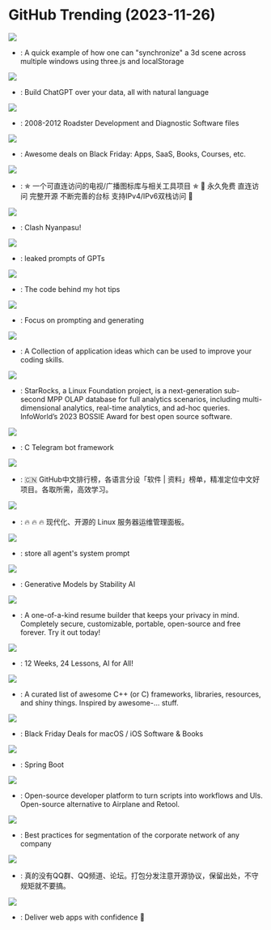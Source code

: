 # GitHub Trending (2023-11-26)

![](https://img.shields.io/badge/JavaScript-New%202-green?style=flat-square&logo=appveyor)
- [](https://github.comundefined): A quick example of how one can "synchronize" a 3d scene across multiple windows using three.js and localStorage

![](https://img.shields.io/badge/Python-New%20439-green?style=flat-square&logo=appveyor)
- [](https://github.comundefined): Build ChatGPT over your data, all with natural language

![](https://img.shields.io/badge/none-New%20207-green?style=flat-square&logo=appveyor)
- [](https://github.comundefined): 2008-2012 Roadster Development and Diagnostic Software files

![](https://img.shields.io/badge/none-New%20303-green?style=flat-square&logo=appveyor)
- [](https://github.comundefined): Awesome deals on Black Friday: Apps, SaaS, Books, Courses, etc.

![](https://img.shields.io/badge/JavaScript-New%20191-green?style=flat-square&logo=appveyor)
- [](https://github.comundefined): ✯ 一个可直连访问的电视/广播图标库与相关工具项目 ✯ 🔕 永久免费 直连访问 完整开源 不断完善的台标 支持IPv4/IPv6双栈访问 🔕

![](https://img.shields.io/badge/TypeScript-New%20277-green?style=flat-square&logo=appveyor)
- [](https://github.comundefined): Clash Nyanpasu!

![](https://img.shields.io/badge/none-New%20667-green?style=flat-square&logo=appveyor)
- [](https://github.comundefined): leaked prompts of GPTs

![](https://img.shields.io/badge/HTML-New%20151-green?style=flat-square&logo=appveyor)
- [](https://github.comundefined): The code behind my hot tips

![](https://img.shields.io/badge/Python-New%20175-green?style=flat-square&logo=appveyor)
- [](https://github.comundefined): Focus on prompting and generating

![](https://img.shields.io/badge/none-New%20318-green?style=flat-square&logo=appveyor)
- [](https://github.comundefined): A Collection of application ideas which can be used to improve your coding skills.

![](https://img.shields.io/badge/Java-New%20136-green?style=flat-square&logo=appveyor)
- [](https://github.comundefined): StarRocks, a Linux Foundation project, is a next-generation sub-second MPP OLAP database for full analytics scenarios, including multi-dimensional analytics, real-time analytics, and ad-hoc queries. InfoWorld’s 2023 BOSSIE Award for best open source software.

![](https://img.shields.io/badge/C-New%20185-green?style=flat-square&logo=appveyor)
- [](https://github.comundefined): C Telegram bot framework

![](https://img.shields.io/badge/Java-New%20528-green?style=flat-square&logo=appveyor)
- [](https://github.comundefined): 🇨🇳 GitHub中文排行榜，各语言分设「软件 | 资料」榜单，精准定位中文好项目。各取所需，高效学习。

![](https://img.shields.io/badge/Go-New%20145-green?style=flat-square&logo=appveyor)
- [](https://github.comundefined): 🔥 🔥 🔥 现代化、开源的 Linux 服务器运维管理面板。

![](https://img.shields.io/badge/Shell-New%20167-green?style=flat-square&logo=appveyor)
- [](https://github.comundefined): store all agent's system prompt

![](https://img.shields.io/badge/Python-New%20299-green?style=flat-square&logo=appveyor)
- [](https://github.comundefined): Generative Models by Stability AI

![](https://img.shields.io/badge/TypeScript-New%20400-green?style=flat-square&logo=appveyor)
- [](https://github.comundefined): A one-of-a-kind resume builder that keeps your privacy in mind. Completely secure, customizable, portable, open-source and free forever. Try it out today!

![](https://img.shields.io/badge/Jupyter%20Notebook-New%20422-green?style=flat-square&logo=appveyor)
- [](https://github.comundefined): 12 Weeks, 24 Lessons, AI for All!

![](https://img.shields.io/badge/none-New%20153-green?style=flat-square&logo=appveyor)
- [](https://github.comundefined): A curated list of awesome C++ (or C) frameworks, libraries, resources, and shiny things. Inspired by awesome-... stuff.

![](https://img.shields.io/badge/Swift-New%2077-green?style=flat-square&logo=appveyor)
- [](https://github.comundefined): Black Friday Deals for macOS / iOS Software & Books

![](https://img.shields.io/badge/Java-New%20112-green?style=flat-square&logo=appveyor)
- [](https://github.comundefined): Spring Boot

![](https://img.shields.io/badge/JavaScript-New%20223-green?style=flat-square&logo=appveyor)
- [](https://github.comundefined): Open-source developer platform to turn scripts into workflows and UIs. Open-source alternative to Airplane and Retool.

![](https://img.shields.io/badge/none-New%20242-green?style=flat-square&logo=appveyor)
- [](https://github.comundefined): Best practices for segmentation of the corporate network of any company

![](https://img.shields.io/badge/Java-New%2099-green?style=flat-square&logo=appveyor)
- [](https://github.comundefined): 真的没有QQ群、QQ频道、论坛。打包分发注意开源协议，保留出处，不守规矩就不要搞。

![](https://img.shields.io/badge/TypeScript-New%20152-green?style=flat-square&logo=appveyor)
- [](https://github.comundefined): Deliver web apps with confidence 🚀


